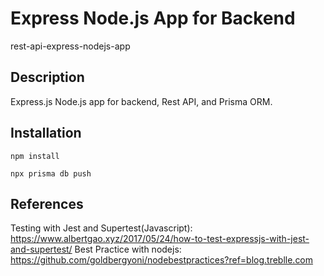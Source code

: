 # Express Node.js App for Backend
rest-api-express-nodejs-app


## Description
Express.js Node.js app for backend, Rest API, and Prisma ORM.

## Installation

```
npm install

npx prisma db push
```


## References
Testing with Jest and Supertest(Javascript): https://www.albertgao.xyz/2017/05/24/how-to-test-expressjs-with-jest-and-supertest/
Best Practice with nodejs: https://github.com/goldbergyoni/nodebestpractices?ref=blog.treblle.com